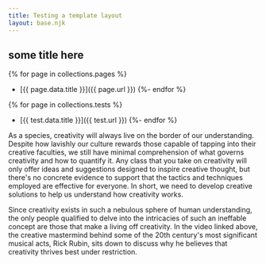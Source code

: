 ```yaml
---
title: Testing a template layout
layout: base.njk
---
```


## some title here

{% for page in collections.pages %}
  - [{{ page.data.title }}]({{ page.url }})
{%- endfor %}

{% for page in collections.tests %}
  - [{{ test.data.title }}]({{ test.url }})
{%- endfor %}


As a species, creativity will always live on the border of our understanding. Despite how lavishly our culture rewards those capable of tapping into their creative faculties, we still have minimal comprehension of what governs creativity and how to quantify it. Any class that you take on creativity will only offer ideas and suggestions designed to inspire creative thought, but there's no concrete evidence to support that the tactics and techniques employed are effective for everyone. In short, we need to develop creative solutions to help us understand how creativity works.

Since creativity exists in such a nebulous sphere of human understanding, the only people qualified to delve into the intricacies of such an ineffable concept are those that make a living off creativity. In the video linked above, the creative mastermind behind some of the 20th century's most significant musical acts, Rick Rubin, sits down to discuss why he believes that creativity thrives best under restriction.